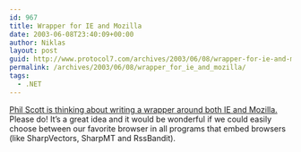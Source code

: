 ```yaml
---
id: 967
title: Wrapper for IE and Mozilla
date: 2003-06-08T23:40:09+00:00
author: Niklas
layout: post
guid: http://www.protocol7.com/archives/2003/06/08/wrapper-for-ie-and-mozilla/
permalink: /archives/2003/06/08/wrapper_for_ie_and_mozilla/
tags:
  - .NET
---
```

<div class='microid-f7f15b23c7723ebbb9beb517f8f22583309147bd'>
  <p>
    <a title="Phil Scott's WebLog" href="http://weblogs.asp.net/pscott/">Phil Scott is thinking about writing a wrapper around both IE and Mozilla.</a> Please do! It&#8217;s a great idea and it would be wonderful if we could easily choose between our favorite browser in all programs that embed browsers (like SharpVectors, SharpMT and RssBandit).
  </p>
</div>